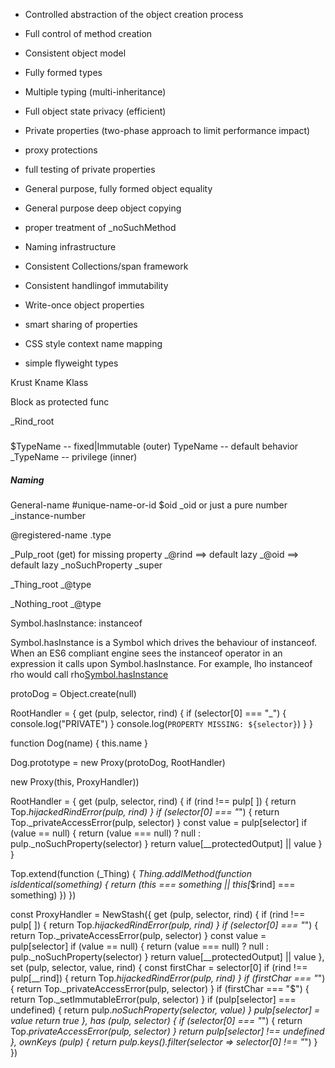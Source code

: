 
- Controlled abstraction of the object creation process
- Full control of method creation
- Consistent object model
- Fully formed types
- Multiple typing (multi-inheritance)
- Full object state privacy (efficient)
- Private properties (two-phase approach to limit performance impact)
- proxy protections
- full testing of private properties
- General purpose, fully formed object equality
- General purpose deep object copying
- proper treatment of _noSuchMethod
- Naming infrastructure
- Consistent Collections/span framework
- Consistent handlingof immutability
- Write-once object properties
- smart sharing of properties
- CSS style context name mapping

- simple flyweight types

Krust
Kname
Klass



Block as protected func

_Rind_root


#####

  $TypeName -- fixed|Immutable (outer)
   TypeName -- default behavior
  _TypeName -- privilege (inner)

##### Naming #####

General-name
#unique-name-or-id
$oid _oid or just a pure number
_instance-number

@registered-name
.type


_Pulp_root
  (get) for missing property
  _@rind ==> default lazy
  _@oid  ==> default lazy
  _noSuchProperty
  _super

  _Thing_root
   _@type

  _Nothing_root
   _@type

   Symbol.hasInstance: instanceof

   Symbol.hasInstance is a Symbol which drives the behaviour of instanceof. When an ES6 compliant engine sees the instanceof operator in an expression it calls upon Symbol.hasInstance. For example, lho instanceof rho would call rho[Symbol.hasInstance](lho)


protoDog = Object.create(null)

RootHandler = {
  get (pulp, selector, rind) {
    if (selector[0] === "_") { console.log("PRIVATE") }
    console.log(`PROPERTY MISSING: ${selector}`)
  }
}

function Dog(name) {
  this.name
}

Dog.prototype = new Proxy(protoDog, RootHandler)



new Proxy(this, ProxyHandler))



RootHandler = {
  get (pulp, selector, rind) {
    if (rind !== pulp[ ]) { return Top._hijackedRindError(pulp, rind) }
    if (selector[0] === "_") { return Top._privateAccessError(pulp, selector) }
    const value = pulp[selector]
    if (value == null) {
      return (value === null) ? null : pulp._noSuchProperty(selector)
    }
    return value[__protectedOutput] || value
  }
}

Top.extend(function (_Thing) {
  _Thing.addIMethod(function isIdentical(something) {
    return (this === something || this[_$rind] === something)
  })
})









const ProxyHandler = NewStash({
  get (pulp, selector, rind) {
    if (rind !== pulp[ ]) { return Top._hijackedRindError(pulp, rind) }
    if (selector[0] === "_") { return Top._privateAccessError(pulp, selector) }
    const value = pulp[selector]
    if (value == null) {
      return (value === null) ? null : pulp._noSuchProperty(selector)
    }
    return value[__protectedOutput] || value
  },
  set (pulp, selector, value, rind) {
    const firstChar = selector[0]
    if (rind !== pulp[__rind]) { return Top._hijackedRindError(pulp, rind) }
    if (firstChar === "_") { return Top._privateAccessError(pulp, selector) }
    if (firstChar === "$") { return Top._setImmutableError(pulp, selector) }
    if (pulp[selector] === undefined) { return pulp._noSuchProperty(selector, value) }
    pulp[selector] = value
    return true
  },
  has (pulp, selector) {
    if (selector[0] === "_") { return Top._privateAccessError(pulp, selector) }
    return pulp[selector] !== undefined
  },
  ownKeys (pulp) {
    return pulp.keys().filter(selector => selector[0] !== "_")
  }
})
